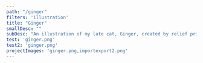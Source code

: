 ```yaml
---
path: "/ginger"
filters: 'illustration'
title: "Ginger"
smallDesc: ""
subDesc: "An illustration of my late cat, Ginger, created by relief printing. "
test: 'ginger.png'
test2: 'ginger.png'
projectImages: 'ginger.png,importexport2.png'
---
```

